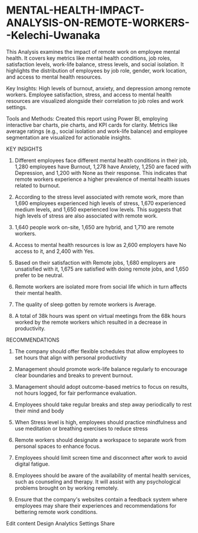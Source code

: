 # MENTAL-HEALTH-IMPACT-ANALYSIS-ON-REMOTE-WORKERS--Kelechi-Uwanaka
This Analysis examines the impact of remote work on employee mental health. It covers key metrics like mental health conditions, job roles, satisfaction levels, work-life balance, stress levels, and social isolation. It highlights the distribution of employees by job role, gender, work location, and access to mental health resources.

Key Insights: High levels of burnout, anxiety, and depression among remote workers. Employee satisfaction, stress, and access to mental health resources are visualized alongside their correlation to job roles and work settings.

Tools and Methods: Created this report using Power BI, employing interactive bar charts, pie charts, and KPI cards for clarity. Metrics like average ratings (e.g., social isolation and work-life balance) and employee segmentation are visualized for actionable insights.

KEY INSIGHTS

1. Different employees face different mental health conditions in their job, 1,280 employees have Burnout, 1,278 have Anxiety, 1,250 are faced with Depression, and 1,200 with None as their response. This indicates that remote workers experience a higher prevalence of mental health issues related to burnout.

2. According to the stress level associated with remote work, more than 1,690 employees experienced high levels of stress, 1,670 experienced medium levels, and 1,650 experienced low levels. This suggests that high levels of stress are also associated with remote work.

3. 1,640 people work on-site, 1,650 are hybrid, and 1,710 are remote workers.

4. Access to mental health resources is low as 2,600 employers have No access to it, and 2,400 with Yes.

5. Based on their satisfaction with Remote jobs, 1,680 employers are unsatisfied with it, 1,675 are satisfied with doing remote jobs, and 1,650 prefer to be neutral.

6. Remote workers are isolated more from social life which in turn affects their mental health.

7. The quality of sleep gotten by remote workers is Average.

8. A total of 38k hours was spent on virtual meetings from the 68k hours worked by the remote workers which resulted in a decrease in productivity.

RECOMMENDATIONS

1. The company should offer flexible schedules that allow employees to set hours that align with personal productivity

2. Management should promote work-life balance regularly to encourage clear boundaries and breaks to prevent burnout.

3. Management should adopt outcome-based metrics to focus on results, not hours logged, for fair performance evaluation.

4. Employees should take regular breaks and step away periodically to rest their mind and body

5. When Stress level is high, employees should practice mindfulness and use meditation or breathing exercises to reduce stress

6. Remote workers should designate a workspace to separate work from personal spaces to enhance focus.

7. Employees should limit screen time and disconnect after work to avoid digital fatigue.

8. Employees should be aware of the availability of mental health services, such as counseling and therapy. It will assist with any psychological problems brought on by working remotely.

9. Ensure that the company's websites contain a feedback system where employees may share their experiences and recommendations for bettering remote work conditions.


Edit content
Design
Analytics
Settings
Share
